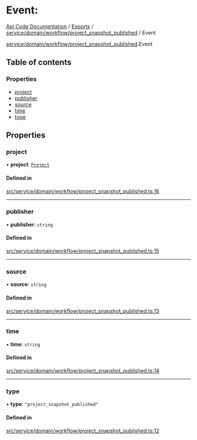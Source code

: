 # Event: 
 
[Api Code Documentation](../README.md) / [Exports](../modules.md) / [service/domain/workflow/project\_snapshot\_published](../modules/service_domain_workflow_project_snapshot_published.md) / Event

[service/domain/workflow/project\_snapshot\_published](../modules/service_domain_workflow_project_snapshot_published.md).Event

## Table of contents

### Properties

- [project](service_domain_workflow_project_snapshot_published.Event.md#project)
- [publisher](service_domain_workflow_project_snapshot_published.Event.md#publisher)
- [source](service_domain_workflow_project_snapshot_published.Event.md#source)
- [time](service_domain_workflow_project_snapshot_published.Event.md#time)
- [type](service_domain_workflow_project_snapshot_published.Event.md#type)

## Properties

### project

• **project**: [`Project`](service_domain_workflow_project.Project.md)

#### Defined in

[src/service/domain/workflow/project_snapshot_published.ts:16](https://github.com/openkfw/TruBudget/blob/1602d8b/api/src/service/domain/workflow/project_snapshot_published.ts#L16)

___

### publisher

• **publisher**: `string`

#### Defined in

[src/service/domain/workflow/project_snapshot_published.ts:15](https://github.com/openkfw/TruBudget/blob/1602d8b/api/src/service/domain/workflow/project_snapshot_published.ts#L15)

___

### source

• **source**: `string`

#### Defined in

[src/service/domain/workflow/project_snapshot_published.ts:13](https://github.com/openkfw/TruBudget/blob/1602d8b/api/src/service/domain/workflow/project_snapshot_published.ts#L13)

___

### time

• **time**: `string`

#### Defined in

[src/service/domain/workflow/project_snapshot_published.ts:14](https://github.com/openkfw/TruBudget/blob/1602d8b/api/src/service/domain/workflow/project_snapshot_published.ts#L14)

___

### type

• **type**: ``"project_snapshot_published"``

#### Defined in

[src/service/domain/workflow/project_snapshot_published.ts:12](https://github.com/openkfw/TruBudget/blob/1602d8b/api/src/service/domain/workflow/project_snapshot_published.ts#L12)
